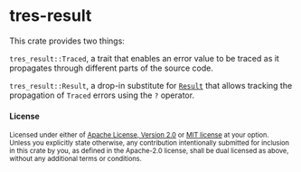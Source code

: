 # tres-result

This crate provides two things:

`tres_result::Traced`, a trait that enables an error value to be traced
as it propagates through different parts of the source code.

`tres_result::Result`, a drop-in substitute for
[`Result`](https://doc.rust-lang.org/core/result/enum.Result.html) that
allows tracking the propagation of `Traced` errors using the `?` operator.

#### License

<sup>
Licensed under either of <a href="LICENSE-APACHE">Apache License, Version
2.0</a> or <a href="LICENSE-MIT">MIT license</a> at your option.
</sup>

<br>

<sub>
Unless you explicitly state otherwise, any contribution intentionally submitted
for inclusion in this crate by you, as defined in the Apache-2.0 license, shall
be dual licensed as above, without any additional terms or conditions.
</sub>
